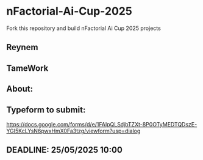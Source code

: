 # nFactorial-Ai-Cup-2025
Fork this repository and build nFactorial Ai Cup 2025 projects 

## Reynem

## TameWork

## About:



## Typeform to submit:
https://docs.google.com/forms/d/e/1FAIpQLSdjbTZXt-8P0OTyMEDTQDszE-YGI5KcLYsN6pwxHmX0Fa3tzg/viewform?usp=dialog

## DEADLINE: 25/05/2025 10:00
